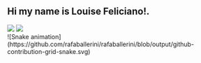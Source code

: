 ## Hi my name is Louise Feliciano!.

<div> 
  <a href="https://www.instagram.com/louisefeliciano_/" target="_blank"><img src="https://img.shields.io/badge/-Instagram-%23E4405F?style=for-the-badge&logo=instagram&logoColor=white" target="_blank"></a>
 <a href = "mailto:felicianolouise1@gmail.com.com"><img src="https://img.shields.io/badge/-Gmail-%23333?style=for-the-badge&logo=gmail&logoColor=white" target="_blank"></a>
  <a href="https://www.linkedin.com/in/louise-feliciano-de-lima/" target="_blank"></a> 



<div> 
  ![Snake animation](https://github.com/rafaballerini/rafaballerini/blob/output/github-contribution-grid-snake.svg)
</div>
